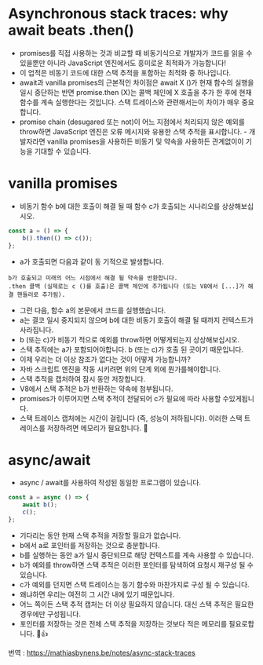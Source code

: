# Asynchronous stack traces: why await beats .then()

- promises를 직접 사용하는 것과 비교할 때 비동기식으로 개발자가 코드를 읽을 수있을뿐만 아니라 JavaScript 엔진에서도 흥미로운 최적화가 가능합니다! 
- 이 업적은 비동기 코드에 대한 스택 추적을 포함하는 최적화 중 하나입니다.
- await과 vanilla promises의 근본적인 차이점은 await X ()가 현재 함수의 실행을 일시 중단하는 반면 promise.then (X)는 콜백 체인에 X 호출을 추가 한 후에 현재 함수를 계속 실행한다는 것입니다. 스택 트레이스와 관련해서는이 차이가 매우 중요합니다.
- promise chain (desugared 또는 not)이 어느 지점에서 처리되지 않은 예외를 throw하면 JavaScript 엔진은 오류 메시지와 유용한 스택 추적을 표시합니다. - 개발자라면 vanilla promises을 사용하든 비동기 및 약속을 사용하든 관계없이이 기능을 기대할 수 있습니다.

# vanilla promises
- 비동기 함수 b에 대한 호출이 해결 될 때 함수 c가 호출되는 시나리오를 상상해보십시오.
```javascript
const a = () => {
	b().then(() => c());
};
```
- a가 호출되면 다음과 같이 동 기적으로 발생합니다.
```
b가 호출되고 미래의 어느 시점에서 해결 될 약속을 반환합니다.
.then 콜백 (실제로는 c ()를 호출)은 콜백 체인에 추가됩니다 (또는 V8에서 [...]가 해결 핸들러로 추가됨).
```
- 그런 다음, 함수 a의 본문에서 코드를 실행했습니다. 
- a는 결코 일시 중지되지 않으며 b에 대한 비동기 호출이 해결 될 때까지 컨텍스트가 사라집니다. 
- b (또는 c)가 비동기 적으로 예외를 throw하면 어떻게되는지 상상해보십시오. 
- 스택 추적에는 a가 포함되어야합니다. b (또는 c)가 호출 된 곳이기 때문입니다. 
- 이제 우리는 더 이상 참조가 없다는 것이 어떻게 가능합니까?
- 자바 스크립트 엔진을 작동 시키려면 위의 단계 외에 뭔가를해야합니다. 
- 스택 추적을 캡처하여 잠시 동안 저장합니다. 
- V8에서 스택 추적은 b가 반환하는 약속에 첨부됩니다. 
- promises가 이루어지면 스택 추적이 전달되어 c가 필요에 따라 사용할 수있게됩니다.
- 스택 트레이스 캡처에는 시간이 걸립니다 (즉, 성능이 저하됩니다). 이러한 스택 트레이스를 저장하려면 메모리가 필요합니다. 🐌

# async/await
- async / await를 사용하여 작성된 동일한 프로그램이 있습니다.
```javascript
const a = async () => {
	await b();
	c();
};
```
- 기다리는 동안 현재 스택 추적을 저장할 필요가 없습니다. 
- b에서 a로 포인터를 저장하는 것으로 충분합니다. 
- b를 실행하는 동안 a가 일시 중단되므로 해당 컨텍스트를 계속 사용할 수 있습니다. 
- b가 예외를 throw하면 스택 추적은 이러한 포인터를 탐색하여 요청시 재구성 될 수 있습니다. 
- c가 예외를 던지면 스택 트레이스는 동기 함수와 마찬가지로 구성 될 수 있습니다. 
- 왜냐하면 우리는 여전히 그 시간 내에 있기 때문입니다. 
- 어느 쪽이든 스택 추적 캡처는 더 이상 필요하지 않습니다. 대신 스택 추적은 필요한 경우에만 구성됩니다. 
- 포인터를 저장하는 것은 전체 스택 추적을 저장하는 것보다 적은 메모리를 필요로합니다. 🚀👍

번역 : https://mathiasbynens.be/notes/async-stack-traces

